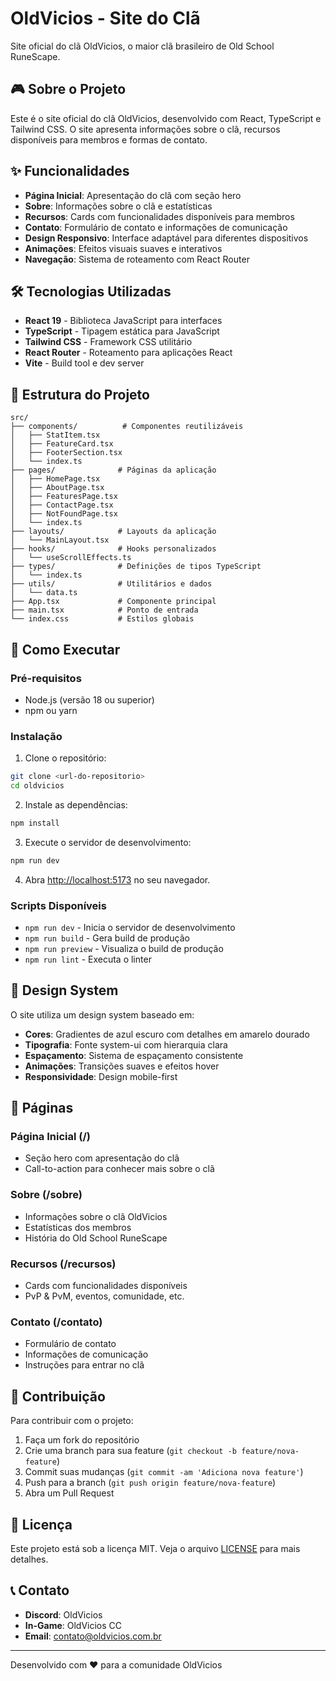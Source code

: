 # OldVicios - Site do Clã

Site oficial do clã OldVicios, o maior clã brasileiro de Old School RuneScape.

## 🎮 Sobre o Projeto

Este é o site oficial do clã OldVicios, desenvolvido com React, TypeScript e Tailwind CSS. O site apresenta informações sobre o clã, recursos disponíveis para membros e formas de contato.

## ✨ Funcionalidades

- **Página Inicial**: Apresentação do clã com seção hero
- **Sobre**: Informações sobre o clã e estatísticas
- **Recursos**: Cards com funcionalidades disponíveis para membros
- **Contato**: Formulário de contato e informações de comunicação
- **Design Responsivo**: Interface adaptável para diferentes dispositivos
- **Animações**: Efeitos visuais suaves e interativos
- **Navegação**: Sistema de roteamento com React Router

## 🛠️ Tecnologias Utilizadas

- **React 19** - Biblioteca JavaScript para interfaces
- **TypeScript** - Tipagem estática para JavaScript
- **Tailwind CSS** - Framework CSS utilitário
- **React Router** - Roteamento para aplicações React
- **Vite** - Build tool e dev server

## 📁 Estrutura do Projeto

```
src/
├── components/          # Componentes reutilizáveis
│   ├── StatItem.tsx
│   ├── FeatureCard.tsx
│   ├── FooterSection.tsx
│   └── index.ts
├── pages/              # Páginas da aplicação
│   ├── HomePage.tsx
│   ├── AboutPage.tsx
│   ├── FeaturesPage.tsx
│   ├── ContactPage.tsx
│   ├── NotFoundPage.tsx
│   └── index.ts
├── layouts/            # Layouts da aplicação
│   └── MainLayout.tsx
├── hooks/              # Hooks personalizados
│   └── useScrollEffects.ts
├── types/              # Definições de tipos TypeScript
│   └── index.ts
├── utils/              # Utilitários e dados
│   └── data.ts
├── App.tsx             # Componente principal
├── main.tsx            # Ponto de entrada
└── index.css           # Estilos globais
```

## 🚀 Como Executar

### Pré-requisitos

- Node.js (versão 18 ou superior)
- npm ou yarn

### Instalação

1. Clone o repositório:
```bash
git clone <url-do-repositorio>
cd oldvicios
```

2. Instale as dependências:
```bash
npm install
```

3. Execute o servidor de desenvolvimento:
```bash
npm run dev
```

4. Abra [http://localhost:5173](http://localhost:5173) no seu navegador.

### Scripts Disponíveis

- `npm run dev` - Inicia o servidor de desenvolvimento
- `npm run build` - Gera build de produção
- `npm run preview` - Visualiza o build de produção
- `npm run lint` - Executa o linter

## 🎨 Design System

O site utiliza um design system baseado em:

- **Cores**: Gradientes de azul escuro com detalhes em amarelo dourado
- **Tipografia**: Fonte system-ui com hierarquia clara
- **Espaçamento**: Sistema de espaçamento consistente
- **Animações**: Transições suaves e efeitos hover
- **Responsividade**: Design mobile-first

## 📱 Páginas

### Página Inicial (/)
- Seção hero com apresentação do clã
- Call-to-action para conhecer mais sobre o clã

### Sobre (/sobre)
- Informações sobre o clã OldVicios
- Estatísticas dos membros
- História do Old School RuneScape

### Recursos (/recursos)
- Cards com funcionalidades disponíveis
- PvP & PvM, eventos, comunidade, etc.

### Contato (/contato)
- Formulário de contato
- Informações de comunicação
- Instruções para entrar no clã

## 🤝 Contribuição

Para contribuir com o projeto:

1. Faça um fork do repositório
2. Crie uma branch para sua feature (`git checkout -b feature/nova-feature`)
3. Commit suas mudanças (`git commit -am 'Adiciona nova feature'`)
4. Push para a branch (`git push origin feature/nova-feature`)
5. Abra um Pull Request

## 📄 Licença

Este projeto está sob a licença MIT. Veja o arquivo [LICENSE](LICENSE) para mais detalhes.

## 📞 Contato

- **Discord**: OldVicios
- **In-Game**: OldVicios CC
- **Email**: contato@oldvicios.com.br

---

Desenvolvido com ❤️ para a comunidade OldVicios
